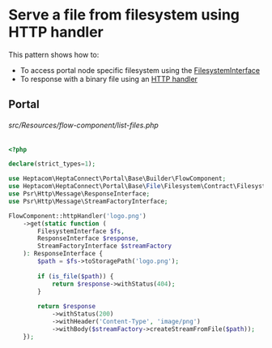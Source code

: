 # Serve a file from filesystem using HTTP handler

This pattern shows how to:

- To access portal node specific filesystem using the [FilesystemInterface](../filesystem.md)
- To response with a binary file using an [HTTP handler](../http-handler.md)

## Portal

###### src/Resources/flow-component/list-files.php

```php
<?php

declare(strict_types=1);

use Heptacom\HeptaConnect\Portal\Base\Builder\FlowComponent;
use Heptacom\HeptaConnect\Portal\Base\File\Filesystem\Contract\FilesystemInterface;
use Psr\Http\Message\ResponseInterface;
use Psr\Http\Message\StreamFactoryInterface;

FlowComponent::httpHandler('logo.png')
    ->get(static function (
        FilesystemInterface $fs,
        ResponseInterface $response,
        StreamFactoryInterface $streamFactory
    ): ResponseInterface {
        $path = $fs->toStoragePath('logo.png');
        
        if (is_file($path)) {
            return $response->withStatus(404);
        }
        
        return $response
            ->withStatus(200)
            ->withHeader('Content-Type', 'image/png')
            ->withBody($streamFactory->createStreamFromFile($path));
    });
```
